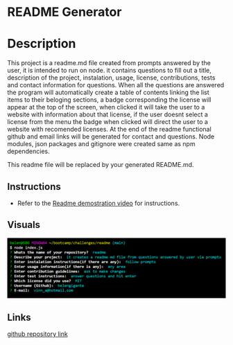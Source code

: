 # README Generator

# Description

This project is a readme.md file created from prompts answered by the user, it is intended to run on node. it contains questions to fill out a title, description of the project, instalation, usage, license, contributions, tests and contact information for questions.
When all the questions are answered the program will automatically create a table of contents linking the list items to their beloging sections, a badge corresponding the license will appear at the top of the screen, when clicked it will take the user to a website with information about that license, if the user doesnt select a license from the menu the badge when clicked will direct the user to a website with recomended licenses.
At the end of the readme functional github and email links will be generated for contact and questions.
Node modules, json packages and gitignore were created same as npm dependencies.

This readme file will be replaced by your generated README.md.

## Instructions

* Refer to the [Readme demostration video](./assets/video/readme%20generator.webm) for instructions.

## Visuals

![Questionaire](./assets/images/questions.png)

## Links

[github repository link ](https://github.com/BelenGigante/readme.git)